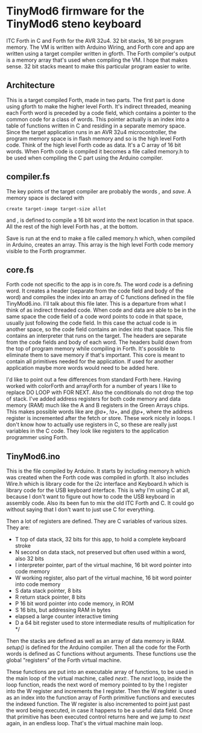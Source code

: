# TinyMod6 firmware for the TinyMod6 steno keyboard
ITC Forth in C and Forth for the AVR 32u4. 32 bit stacks, 16 bit program memory. The VM is written with Arduino Wiring, and Forth core and app are written using a target compiler written in gforth. The Forth compiler's output is a memory array that's used when compiling the VM. I hope that makes sense. 32 bit stacks meant to make this particular program easier to write.

## Architecture
This is a target compiled Forth, made in two parts. The first part is done using gforth to make the higher level Forth. It's indirect threaded, meaning each Forth word is preceded by a code field, which contains a pointer to the common code for a class of words. This pointer actually is an index into a table of functions written in C and residing in a separate memory space. Since the target application runs in an AVR 32u4 microcontroller, the program memory space is in flash memory and so is the high level Forth code. Think of the high level Forth code as data. It's a C array of 16 bit words. When Forth code is compiled it becomes a file called memory.h to be used when compiling the C part using the Arduino compiler.

## compiler.fs
The key points of the target compiler are probably the words *,* and *save*. A memory space is declared with
```
create target-image target-size allot
```
and , is defined to compile a 16 bit word into the next location in that space. All the rest of the high level Forth has , at the bottom.

Save is run at the end to make a file called memory.h which, when compiled in Arduino, creates an array. This array is the high level Forth code memory visible to the Forth programmer.

## core.fs
Forth code not specific to the app is in core.fs. The word *code* is a defining word. It creates a header (separate from the code field and body of the word) and compiles the index into an array of C functions defined in the file TinyMod6.ino. I'll talk about this file later. This is a departure from what I think of as indirect threaded code. When code and data are able to be in the same space the code field of a code word points to code in that space, usually just following the code field. In this case the actual code is in another space, so the code field contains an index into that space. This file contains an interpreter that runs on the target. The headers are separate from the code fields and body of each word. The headers build down from the top of program memory while compiling in Forth. It's possible to eliminate them to save memory if that's important. This core is meant to contain all primitives needed for the application. If used for another application maybe more words would need to be added here.

I'd like to point out a few differences from standard Forth here. Having worked with colorForth and arrayForth for a number of years I like to replace DO LOOP with FOR NEXT. Also the conditionals do not drop the top of stack. I've added address registers for both code memory and data memory (RAM) much like the A and B registers in the Green Arrays chips. This makes possible words like are *@a+*, *!a+*, and *@p+*, where the address register is incremented after the fetch or store. These work nicely in loops. I don't know how to actually use registers in C, so these are really just variables in the C code. They look like registers to the application programmer using Forth.

## TinyMod6.ino
This is the file compiled by Arduino. It starts by including memory.h which was created when the Forth code was compiled in gforth. It also includes Wire.h which is library code for the i2c interface and Keyboard.h which is library code for the USB keyboard interface. This is why I'm using C at all, because I don't want to figure out how to code the USB keyboard in assembly code. Also its been fun to mix the old ITC Forth and C. It could go without saying that I don't want to just use C for everything.

Then a lot of registers are defined. They are C variables of various sizes. They are:
* T top of data stack, 32 bits for this app, to hold a complete keyboard stroke
* N second on data stack, not preserved but often used within a word, also 32 bits
* I interpreter pointer, part of the virtual machine, 16 bit word pointer into code memory
* W working register, also part of the virtual machine, 16 bit word pointer into code memory
* S data stack pointer, 8 bits
* R return stack pointer, 8 bits
* P 16 bit word pointer into code memory, in ROM
* S 16 bits, but addressing RAM in bytes
* elapsed a large counter interactive timing
* D a 64 bit register used to store intermediate results of multiplication for */

Then the stacks are defined as well as an array of data memory in RAM. *setup()* is defined for the Arduino compiler. Then all the code for the Forth words is defined as C functions without arguments. These functions use the global "registers" of the Forth virtual machine.

These functions are put into an executable array of functions, to be used in the main loop of the virtual machine, called *next:*. The *next* loop, inside the loop function, reads the next word of memory pointed to by the I register into the W register and increments the I register. Then the W register is used as an index into the function array of Forth primitive functions and executes the indexed function. The W register is also incremented to point just past the word being executed, in case it happens to be a useful data field. Once that primitive has been executed control returns here and we jump to *next* again, in an endless loop. That's the virtual machine main loop.
